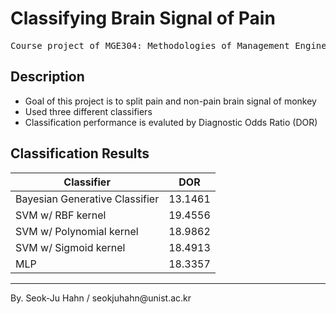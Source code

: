 # Classifying Brain Signal of Pain
<pre>
Course project of MGE304: Methodologies of Management Engineering, UNIST
</pre>

## Description
* Goal of this project is to split pain and non-pain brain signal of monkey
* Used three different classifiers
* Classification performance is evaluted by Diagnostic Odds Ratio (DOR)

## Classification Results
Classifier | DOR 
------------ | ------------ 
Bayesian Generative Classifier | 13.1461  
SVM w/ RBF kernel | 19.4556
SVM w/ Polynomial kernel | 18.9862
SVM w/ Sigmoid kernel  | 18.4913
MLP | 18.3357  

<hr>
By. Seok-Ju Hahn / seokjuhahn@unist.ac.kr
